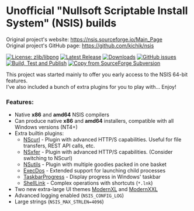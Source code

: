 # **Unofficial** "Nullsoft Scriptable Install System" (NSIS) builds

Original project's website: https://nsis.sourceforge.io/Main_Page<br>
Original project's GitHub page: https://github.com/kichik/nsis<br>

[![License: zlib/libpng](https://img.shields.io/badge/License-zlib%2Flibpng-blue.svg)](http://nsis.sourceforge.net/License)
[![Latest Release](https://img.shields.io/badge/dynamic/json.svg?label=Latest%20Release&url=https%3A%2F%2Fapi.github.com%2Frepos%2Fnegrutiu%2Fnsis%2Freleases%2Flatest&query=%24.name&colorB=orange)](../../releases/latest)
[![Downloads](https://img.shields.io/github/downloads/negrutiu/nsis/total.svg?label=Downloads&colorB=orange)](../../releases/latest)
[![GitHub issues](https://img.shields.io/github/issues/negrutiu/nsis.svg?label=Issues)](../../issues)
[![Build, Test and Publish](https://github.com/kichik/nsis/actions/workflows/build.yml/badge.svg)](https://github.com/kichik/nsis/actions/workflows/build.yml) 
[![Copy from SourceForge Subversion](https://github.com/kichik/nsis/actions/workflows/copy-svn.yml/badge.svg)](https://github.com/kichik/nsis/actions/workflows/copy-svn.yml)

This project was started mainly to offer you early access to the NSIS 64-bit features.<br>
I've also included a bunch of extra plugins for you to play with... Enjoy!

### Features:
* Native **x86** and **amd64** NSIS compilers
* Can produce native **x86** and **amd64** installers, compatible with all Windows versions (NT4+)
* Extra builtin plugins:
  * [NScurl](https://github.com/negrutiu/nsis-nscurl) - Plugin with advanced HTTP/S capabilities. Useful for file transfers, REST API calls, etc.
  * [NSxfer](https://github.com/negrutiu/nsis-nsxfer) - Plugin with advanced HTTP/S capabilities. (Consider switching to NScurl)
  * [NSutils](https://github.com/negrutiu/nsis-nsutils) - Plugin with multiple goodies packed in one basket
  * [ExecDos](https://github.com/negrutiu/nsis-execdos) - Extended support for launching child processes
  * [TaskbarProgress](https://github.com/negrutiu/nsis-taskbarprogress) - Display progress in Windows' taskbar
  * [ShellLink](https://github.com/negrutiu/nsis-shelllink) - Complex operations with shortcuts (`*.lnk`)
* Two new extra-large UI themes [ModernXL](https://github.com/negrutiu/nsis/wiki/ModernXL/) and [ModernXXL](https://github.com/negrutiu/nsis/wiki/ModernXL/)
* Advanced logging enabled (`NSIS_CONFIG_LOG`)
* Large strings (`NSIS_MAX_STRLEN=4096`)

